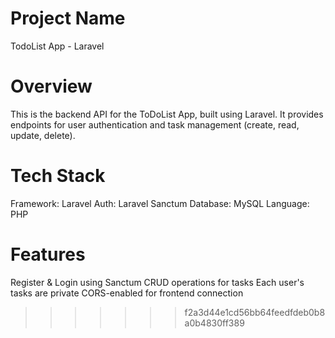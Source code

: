 # Project Name
TodoList App - Laravel

# Overview
This is the backend API for the ToDoList App, built using Laravel.
It provides endpoints for user authentication and task management (create, read, update, delete).

# Tech Stack
Framework: Laravel
Auth: Laravel Sanctum
Database: MySQL
Language: PHP

# Features
Register & Login using Sanctum
CRUD operations for tasks
Each user's tasks are private
CORS-enabled for frontend connection
>>>>>>> f2a3d44e1cd56bb64feedfdeb0b8a0b4830ff389
